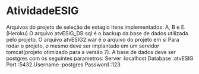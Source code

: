 # AtividadeESIG
Arquivos do projeto de seleção de estagio
Itens implementados: A, B e E.(Heroku)
O arquivo atvESIG_DB.sql é o backup da base de dados utilizada pelo projeto.
O arquivo atvESIG2.war é o arquivo do projeto em si
Para rodar o projeto, o mesmo deve ser implantado em um servidor tomcat(projeto otimizado para a versão 7).
A base de dados deve ser postgres com os seguintes parametros:
 Server   :localhost
Database  :atvESIG
Port      :5432
Username  :postgres
Password  :123
